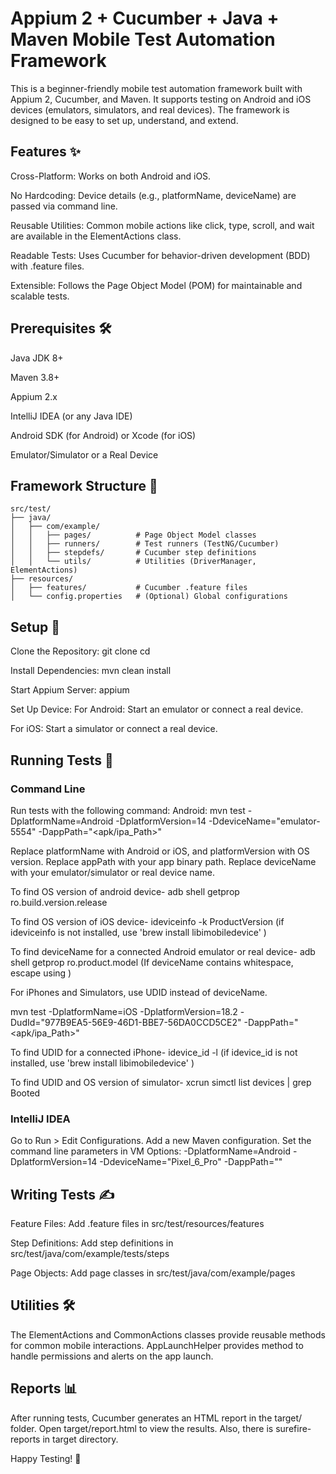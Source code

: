 # Appium 2 + Cucumber + Java + Maven Mobile Test Automation Framework

This is a beginner-friendly mobile test automation framework built with Appium 2, Cucumber, and Maven.
It supports testing on Android and iOS devices (emulators, simulators, and real devices).
The framework is designed to be easy to set up, understand, and extend.

## Features ✨
Cross-Platform: Works on both Android and iOS.

No Hardcoding: Device details (e.g., platformName, deviceName) are passed via command line.

Reusable Utilities: Common mobile actions like click, type, scroll, and wait are available in the ElementActions class.

Readable Tests: Uses Cucumber for behavior-driven development (BDD) with .feature files.

Extensible: Follows the Page Object Model (POM) for maintainable and scalable tests.

## Prerequisites 🛠️
Java JDK 8+

Maven 3.8+

Appium 2.x 

IntelliJ IDEA (or any Java IDE)

Android SDK (for Android) or Xcode (for iOS)

Emulator/Simulator or a Real Device

## Framework Structure 📂

```
src/test/
├── java/
│   ├── com/example/
│   │   ├── pages/          # Page Object Model classes
│   │   ├── runners/        # Test runners (TestNG/Cucumber)
│   │   ├── stepdefs/       # Cucumber step definitions
│   │   └── utils/          # Utilities (DriverManager, ElementActions)
├── resources/
│   ├── features/           # Cucumber .feature files
│   └── config.properties   # (Optional) Global configurations

```


## Setup 🚀
Clone the Repository:
git clone <repository-url>
cd <repository-folder>

Install Dependencies:
mvn clean install

Start Appium Server:
appium

Set Up Device:
For Android: Start an emulator or connect a real device.

For iOS: Start a simulator or connect a real device.

## Running Tests 🧪
### Command Line
Run tests with the following command:
Android:
mvn test -DplatformName=Android -DplatformVersion=14 -DdeviceName="emulator-5554" -DappPath="<apk/ipa_Path>"

Replace platformName with Android or iOS, and platformVersion with OS version.
Replace appPath with your app binary path.
Replace deviceName with your emulator/simulator or real device name.

To find OS version of android device- adb shell getprop ro.build.version.release

To find OS version of iOS device- ideviceinfo -k ProductVersion (if ideviceinfo is not installed, use 'brew install libimobiledevice' )

To find deviceName for a connected Android emulator or real device- adb shell getprop ro.product.model (If deviceName contains whitespace, escape using \)

For iPhones and Simulators, use UDID instead of deviceName.

mvn test -DplatformName=iOS -DplatformVersion=18.2 -DudId="977B9EA5-56E9-46D1-BBE7-56DA0CCD5CE2" -DappPath="<apk/ipa_Path>"

To find UDID for a connected iPhone- idevice_id -l (if idevice_id is not installed, use 'brew install libimobiledevice' )

To find UDID and OS version of simulator- xcrun simctl list devices | grep Booted



### IntelliJ IDEA
Go to Run > Edit Configurations.
Add a new Maven configuration.
Set the command line parameters in VM Options:
-DplatformName=Android -DplatformVersion=14 -DdeviceName="Pixel_6_Pro" -DappPath="<apkPath>"

## Writing Tests ✍️
Feature Files:
Add .feature files in src/test/resources/features

Step Definitions:
Add step definitions in src/test/java/com/example/tests/steps

Page Objects:
Add page classes in src/test/java/com/example/pages

## Utilities 🛠️
The ElementActions and CommonActions classes provide reusable methods for common mobile interactions.
AppLaunchHelper provides method to handle permissions and alerts on the app launch.

## Reports 📊
After running tests, Cucumber generates an HTML report in the target/ folder.
Open target/report.html to view the results.
Also, there is surefire-reports in target directory.


Happy Testing! 🎉
